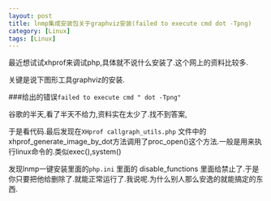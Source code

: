 ```yaml
---
layout: post
title: lnmp集成安装包关于graphviz安装(failed to execute cmd dot -Tpng)
category: [Linux]
tags: [Linux]
---
```


最近想试试xhprof来调试php,具体就不说什么安装了.这个网上的资料比较多.

关键是说下图形工具graphviz的安装.

###给出的错误```failed to execute cmd " dot -Tpng"```

谷歌的半天,看了半天不给力,资料实在太少了.找不到答案,

于是看代码.最后发现在```XHprof callgraph_utils.php``` 文件中的xhprof_generate_image_by_dot方法调用了proc_open()这个方法.一般是用来执行linux命令的.类似exec(),system()

发现lnmp一键安装里面的```php.ini``` 里面的 disable_functions 里面给禁止了.于是你只要把他给删除了.就能正常运行了.我说呢.为什么别人那么安逸的就能搞定的东西.
